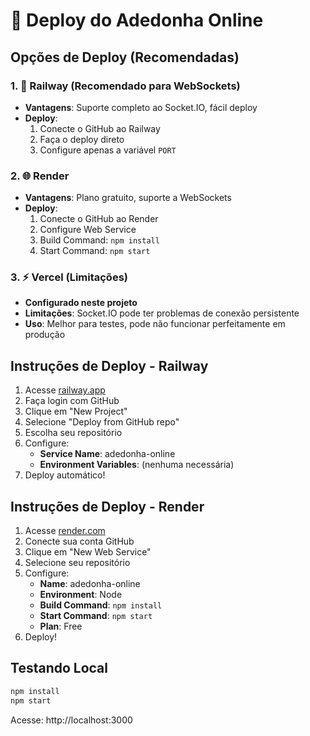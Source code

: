 # 🎯 Deploy do Adedonha Online

## Opções de Deploy (Recomendadas)

### 1. 🚂 Railway (Recomendado para WebSockets)
- **Vantagens**: Suporte completo ao Socket.IO, fácil deploy
- **Deploy**: 
  1. Conecte o GitHub ao Railway
  2. Faça o deploy direto
  3. Configure apenas a variável `PORT`

### 2. 🌐 Render
- **Vantagens**: Plano gratuito, suporte a WebSockets
- **Deploy**:
  1. Conecte o GitHub ao Render
  2. Configure Web Service
  3. Build Command: `npm install`
  4. Start Command: `npm start`

### 3. ⚡ Vercel (Limitações)
- **Configurado neste projeto**
- **Limitações**: Socket.IO pode ter problemas de conexão persistente
- **Uso**: Melhor para testes, pode não funcionar perfeitamente em produção

## Instruções de Deploy - Railway

1. Acesse [railway.app](https://railway.app)
2. Faça login com GitHub
3. Clique em "New Project"
4. Selecione "Deploy from GitHub repo"
5. Escolha seu repositório
6. Configure:
   - **Service Name**: adedonha-online
   - **Environment Variables**: (nenhuma necessária)
7. Deploy automático!

## Instruções de Deploy - Render

1. Acesse [render.com](https://render.com)
2. Conecte sua conta GitHub
3. Clique em "New Web Service"
4. Selecione seu repositório
5. Configure:
   - **Name**: adedonha-online
   - **Environment**: Node
   - **Build Command**: `npm install`
   - **Start Command**: `npm start`
   - **Plan**: Free
6. Deploy!

## Testando Local

```bash
npm install
npm start
```

Acesse: http://localhost:3000
